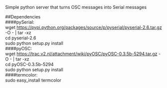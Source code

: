 Simple python server that turns OSC messages into Serial messages  

##Dependencies  
####pySerial:  
    wget https://pypi.python.org/packages/source/p/pyserial/pyserial-2.6.tar.gz -O - | tar -xz  
    cd pyserial-2.6  
    sudo python setup.py install  
####pyOSC:  
    wget https://trac.v2.nl/attachment/wiki/pyOSC/pyOSC-0.3.5b-5294.tar.gz -O - | tar -xz  
    cd pyOSC-0.3.5b-5294  
    sudo python setup.py install  
####termcolor:  
    sudo easy_install termcolor  
